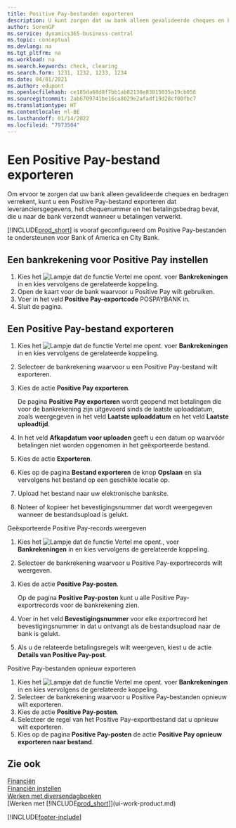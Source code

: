 ```yaml
---
title: Positive Pay-bestanden exporteren
description: U kunt zorgen dat uw bank alleen gevalideerde cheques en bedragen verrekent door een Positive Pay-bestand te exporteren dat gegevens over leveranciers en betalingen bevat.
author: SorenGP
ms.service: dynamics365-business-central
ms.topic: conceptual
ms.devlang: na
ms.tgt_pltfrm: na
ms.workload: na
ms.search.keywords: check, clearing
ms.search.form: 1231, 1232, 1233, 1234
ms.date: 04/01/2021
ms.author: edupont
ms.openlocfilehash: ce185da68d8f7bb1ab82138e83015035a19cb056
ms.sourcegitcommit: 2ab6709741be16ca8029e2afadf19d28cf00fbc7
ms.translationtype: HT
ms.contentlocale: nl-BE
ms.lasthandoff: 01/14/2022
ms.locfileid: "7973504"
---
```

# <a name="export-a-positive-pay-file"></a>Een Positive Pay-bestand exporteren
Om ervoor te zorgen dat uw bank alleen gevalideerde cheques en bedragen verrekent, kunt u een Positive Pay-bestand exporteren dat leveranciersgegevens, het chequenummer en het betalingsbedrag bevat, die u naar de bank verzendt wanneer u betalingen verwerkt.

[!INCLUDE[prod_short](includes/prod_short.md)] is vooraf geconfigureerd om Positive Pay-bestanden te ondersteunen voor Bank of America en City Bank.

## <a name="to-set-up-a-bank-account-for-positive-pay"></a>Een bankrekening voor Positive Pay instellen
1. Kies het ![Lampje dat de functie Vertel me opent.](media/ui-search/search_small.png "Vertel me wat u wilt doen") voer **Bankrekeningen** in en kies vervolgens de gerelateerde koppeling.
2. Open de kaart voor de bank waarvoor u Positive Pay wilt gebruiken.
3. Voer in het veld **Positive Pay-exportcode** POSPAYBANK in.
4. Sluit de pagina.

## <a name="to-export-a-positive-pay-file"></a>Een Positive Pay-bestand exporteren
1. Kies het ![Lampje dat de functie Vertel me opent.](media/ui-search/search_small.png "Vertel me wat u wilt doen") voer **Bankrekeningen** in en kies vervolgens de gerelateerde koppeling.
2. Selecteer de bankrekening waarvoor u een Positive Pay-bestand wilt exporteren.
3. Kies de actie **Positive Pay exporteren**.

    De pagina **Positive Pay exporteren** wordt geopend met betalingen die voor de bankrekening zijn uitgevoerd sinds de laatste uploaddatum, zoals weergegeven in het veld **Laatste uploaddatum** en het veld **Laatste uploadtijd**.
4. In het veld **Afkapdatum voor uploaden** geeft u een datum op waarvóór betalingen niet worden opgenomen in het geëxporteerde bestand.
5. Kies de actie **Exporteren**.
6. Kies op de pagina **Bestand exporteren** de knop **Opslaan** en sla vervolgens het bestand op een geschikte locatie op.
7. Upload het bestand naar uw elektronische banksite.
8. Noteer of kopieer het bevestigingsnummer dat wordt weergegeven wanneer de bestandsupload is gelukt.

Geëxporteerde Positive Pay-records weergeven

1. Kies het ![Lampje dat de functie Vertel me opent.](media/ui-search/search_small.png "Vertel me wat u wilt doen"), voer **Bankrekeningen** in en kies vervolgens de gerelateerde koppeling.
2. Selecteer de bankrekening waarvoor u Positive Pay-exportrecords wilt weergeven.
3. Kies de actie **Positive Pay-posten**.

    Op de pagina **Positive Pay-posten** kunt u alle Positive Pay-exportrecords voor de bankrekening zien.
4. Voer in het veld **Bevestigingsnummer** voor elke exportrecord het bevestigingsnummer in dat u ontvangt als de bestandsupload naar de bank is gelukt.
5. Als u de relateerde betalingsregels wilt weergeven, kiest u de actie **Details van Positive Pay-post**.

Positive Pay-bestanden opnieuw exporteren

1. Kies het ![Lampje dat de functie Vertel me opent.](media/ui-search/search_small.png "Vertel me wat u wilt doen") voer **Bankrekeningen** in en kies vervolgens de gerelateerde koppeling.
2. Selecteer de bankrekening waarvoor u Positive Pay-bestanden opnieuw wilt exporteren.
3. Kies de actie **Positive Pay-posten**.
4. Selecteer de regel van het Positive Pay-exportbestand dat u opnieuw wilt exporteren.
5. Kies op de pagina **Positive Pay-posten** de actie **Positive Pay opnieuw exporteren naar bestand**.

## <a name="see-also"></a>Zie ook
[Financiën](finance.md)  
[Financiën instellen](finance-setup-finance.md)  
[Werken met diversendagboeken](ui-work-general-journals.md)  
[Werken met [!INCLUDE[prod_short](includes/prod_short.md)]](ui-work-product.md)


[!INCLUDE[footer-include](includes/footer-banner.md)]